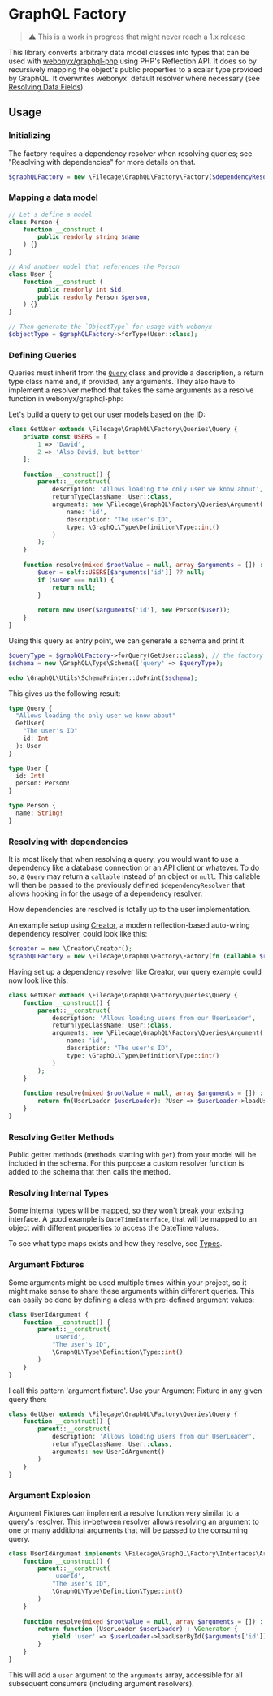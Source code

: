 # GraphQL Factory
> ⚠️ This is a work in progress that might never reach a 1.x release

This library converts arbitrary data model classes into types that can be used with [webonyx/graphql-php](https://github.com/webonyx/graphql-php) using PHP's Reflection API.
It does so by recursively mapping the object's public properties to a scalar type provided by GraphQL. It overwrites webonyx' default resolver where necessary
(see [Resolving Data Fields](#resolving-getter-methods)).

## Usage
### Initializing
The factory requires a dependency resolver when resolving queries; see "Resolving with dependencies" for more details on that.
```php
$graphQLFactory = new \Filecage\GraphQL\Factory\Factory($dependencyResolver)
```

### Mapping a data model

```php
// Let's define a model
class Person {
    function __construct (
        public readonly string $name
    ) {}
}

// And another model that references the Person
class User {
    function __construct (
        public readonly int $id,
        public readonly Person $person,
    ) {}
}

// Then generate the `ObjectType` for usage with webonyx
$objectType = $graphQLFactory->forType(User::class);
```

### Defining Queries
Queries must inherit from the [`Query`](src/Queries/Query.php) class and provide a description, a return type class name and, if provided, any arguments.
They also have to implement a resolver method that takes the same arguments as a resolve function in webonyx/graphql-php:

Let's build a query to get our user models based on the ID:
```php
class GetUser extends \Filecage\GraphQL\Factory\Queries\Query {
    private const USERS = [
        1 => 'David',
        2 => 'Also David, but better' 
    ];

    function __construct() {
        parent::__construct(
            description: 'Allows loading the only user we know about',
            returnTypeClassName: User::class,
            arguments: new \Filecage\GraphQL\Factory\Queries\Argument(
                name: 'id',
                description: "The user's ID",
                type: \GraphQL\Type\Definition\Type::int()  
            )
        );
    }
    
    function resolve(mixed $rootValue = null, array $arguments = []) : ?User {
        $user = self::USERS[$arguments['id']] ?? null;
        if ($user === null) {
            return null;
        }
        
        return new User($arguments['id'], new Person($user));
    }
}
```
Using this query as entry point, we can generate a schema and print it
```php
$queryType = $graphQLFactory->forQuery(GetUser::class); // the factory builds one query type out of an arbitrary number of queries
$schema = new \GraphQL\Type\Schema(['query' => $queryType);

echo \GraphQL\Utils\SchemaPrinter::doPrint($schema);
```

This gives us the following result:
```graphql
type Query {
  "Allows loading the only user we know about"
  GetUser(
    "The user's ID"
    id: Int
  ): User
}

type User {
  id: Int!
  person: Person!
}

type Person {
  name: String!
}
```

### Resolving with dependencies
It is most likely that when resolving a query, you would want to use a dependency like a database connection or an API client or whatever.
To do so, a `Query` may return a `callable` instead of an object or `null`. This callable will then be passed to the previously defined
`$dependencyResolver` that allows hooking in for the usage of a dependency resolver.

How dependencies are resolved is totally up to the user implementation.

An example setup using [Creator](https://github.com/filecage/creator), a modern reflection-based auto-wiring dependency resolver, could look like this:
```php
$creator = new \Creator\Creator();
$graphQLFactory = new \Filecage\GraphQL\Factory\Factory(fn (callable $resolved) => $creator->invoke($resolved));
```
Having set up a dependency resolver like Creator, our query example could now look like this:
```php
class GetUser extends \Filecage\GraphQL\Factory\Queries\Query {
    function __construct() {
        parent::__construct(
            description: 'Allows loading users from our UserLoader',
            returnTypeClassName: User::class,
            arguments: new \Filecage\GraphQL\Factory\Queries\Argument(
                name: 'id',
                description: "The user's ID",
                type: \GraphQL\Type\Definition\Type::int()  
            )
        );
    }
    
    function resolve(mixed $rootValue = null, array $arguments = []) : callable {
        return fn(UserLoader $userLoader): ?User => $userLoader->loadUserById($arguments['id']);
    }
}
```

### Resolving Getter Methods
Public getter methods (methods starting with `get`) from your model will be included in the schema. For this purpose a custom
resolver function is added to the schema that then calls the method.

### Resolving Internal Types
Some internal types will be mapped, so they won't break your existing interface. A good example is `DateTimeInterface`, that
will be mapped to an object with different properties to access the DateTime values.

To see what type maps exists and how they resolve, see [Types](src/Types).

### Argument Fixtures
Some arguments might be used multiple times within your project, so it might make sense to share these arguments
within different queries. This can easily be done by defining a class with pre-defined argument values:

```php
class UserIdArgument {
    function __construct() {
        parent::__construct(
            'userId', 
            "The user's ID",
            \GraphQL\Type\Definition\Type::int()
        )
    }
}
```
I call this pattern 'argument fixture'. Use your Argument Fixture in any given query then:
```php
class GetUser extends \Filecage\GraphQL\Factory\Queries\Query {
    function __construct() {
        parent::__construct(
            description: 'Allows loading users from our UserLoader',
            returnTypeClassName: User::class,
            arguments: new UserIdArgument()
        )
    }
}
```

### Argument Explosion
Argument Fixtures can implement a resolve function very similar to a query's resolver.
This in-between resolver allows resolving an argument to one or many additional arguments that will be passed
to the consuming query.

```php
class UserIdArgument implements \Filecage\GraphQL\Factory\Interfaces\Argument\Resolvable {
    function __construct() {
        parent::__construct(
            'userId', 
            "The user's ID",
            \GraphQL\Type\Definition\Type::int()
        )
    }
    
    function resolve(mixed $rootValue = null, array $arguments = []) : callable {
        return function (UserLoader $userLoader) : \Generator {
            yield 'user' => $userLoader->loadUserById($arguments['id']);
        }
    }
}
```

This will add a `user` argument to the `arguments` array, accessible for all subsequent consumers (including argument resolvers).
